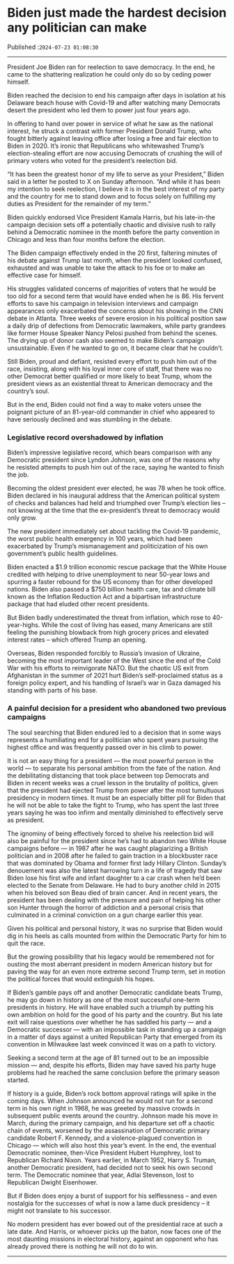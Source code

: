 # Biden just made the hardest decision any politician can make

Published :`2024-07-23 01:08:30`

---

President Joe Biden ran for reelection to save democracy. In the end, he came to the shattering realization he could only do so by ceding power himself.

Biden reached the decision to end his campaign after days in isolation at his Delaware beach house with Covid-19 and after watching many Democrats desert the president who led them to power just four years ago.

In offering to hand over power in service of what he saw as the national interest, he struck a contrast with former President Donald Trump, who fought bitterly against leaving office after losing a free and fair election to Biden in 2020. It’s ironic that Republicans who whitewashed Trump’s election-stealing effort are now accusing Democrats of crushing the will of primary voters who voted for the president’s reelection bid.

“It has been the greatest honor of my life to serve as your President,” Biden said in a letter he posted to X on Sunday afternoon. “And while it has been my intention to seek reelection, I believe it is in the best interest of my party and the country for me to stand down and to focus solely on fulfilling my duties as President for the remainder of my term.”

Biden quickly endorsed Vice President Kamala Harris, but his late-in-the campaign decision sets off a potentially chaotic and divisive rush to rally behind a Democratic nominee in the month before the party convention in Chicago and less than four months before the election.

The Biden campaign effectively ended in the 20 first, faltering minutes of his debate against Trump last month, when the president looked confused, exhausted and was unable to take the attack to his foe or to make an effective case for himself.

His struggles validated concerns of majorities of voters that he would be too old for a second term that would have ended when he is 86. His fervent efforts to save his campaign in television interviews and campaign appearances only exacerbated the concerns about his showing in the CNN debate in Atlanta. Three weeks of severe erosion in his political position saw a daily drip of defections from Democratic lawmakers, while party grandees like former House Speaker Nancy Pelosi pushed from behind the scenes. The drying up of donor cash also seemed to make Biden’s campaign unsustainable. Even if he wanted to go on, it became clear that he couldn’t.

Still Biden, proud and defiant, resisted every effort to push him out of the race, insisting, along with his loyal inner core of staff, that there was no other Democrat better qualified or more likely to beat Trump, whom the president views as an existential threat to American democracy and the country’s soul.

But in the end, Biden could not find a way to make voters unsee the poignant picture of an 81-year-old commander in chief who appeared to have seriously declined and was stumbling in the debate.

### Legislative record overshadowed by inflation

Biden’s impressive legislative record, which bears comparison with any Democratic president since Lyndon Johnson, was one of the reasons why he resisted attempts to push him out of the race, saying he wanted to finish the job.

Becoming the oldest president ever elected, he was 78 when he took office. Biden declared in his inaugural address that the American political system of checks and balances had held and triumphed over Trump’s election lies – not knowing at the time that the ex-president’s threat to democracy would only grow.

The new president immediately set about tackling the Covid-19 pandemic, the worst public health emergency in 100 years, which had been exacerbated by Trump’s mismanagement and politicization of his own government’s public health guidelines.

Biden enacted a $1.9 trillion economic rescue package that the White House credited with helping to drive unemployment to near 50-year lows and spurring a faster rebound for the US economy than for other developed nations. Biden also passed a $750 billion health care, tax and climate bill known as the Inflation Reduction Act and a bipartisan infrastructure package that had eluded other recent presidents.

But Biden badly underestimated the threat from inflation, which rose to 40-year-highs. While the cost of living has eased, many Americans are still feeling the punishing blowback from high grocery prices and elevated interest rates – which offered Trump an opening.

Overseas, Biden responded forcibly to Russia’s invasion of Ukraine, becoming the most important leader of the West since the end of the Cold War with his efforts to reinvigorate NATO. But the chaotic US exit from Afghanistan in the summer of 2021 hurt Biden’s self-proclaimed status as a foreign policy expert, and his handling of Israel’s war in Gaza damaged his standing with parts of his base.

### A painful decision for a president who abandoned two previous campaigns

The soul searching that Biden endured led to a decision that in some ways represents a humiliating end for a politician who spent years pursuing the highest office and was frequently passed over in his climb to power.

It is not an easy thing for a president — the most powerful person in the world — to separate his personal ambition from the fate of the nation. And the debilitating distancing that took place between top Democrats and Biden in recent weeks was a cruel lesson in the brutality of politics, given that the president had ejected Trump from power after the most tumultuous presidency in modern times. It must be an especially bitter pill for Biden that he will not be able to take the fight to Trump, who has spent the last three years saying he was too infirm and mentally diminished to effectively serve as president.

The ignominy of being effectively forced to shelve his reelection bid will also be painful for the president since he’s had to abandon two White House campaigns before — in 1987 after he was caught plagiarizing a British politician and in 2008 after he failed to gain traction in a blockbuster race that was dominated by Obama and former first lady Hillary Clinton. Sunday’s denouement was also the latest harrowing turn in a life of tragedy that saw Biden lose his first wife and infant daughter to a car crash when he’d been elected to the Senate from Delaware. He had to bury another child in 2015 when his beloved son Beau died of brain cancer. And in recent years, the president has been dealing with the pressure and pain of helping his other son Hunter through the horror of addiction and a personal crisis that culminated in a criminal conviction on a gun charge earlier this year.

Given his political and personal history, it was no surprise that Biden would dig in his heels as calls mounted from within the Democratic Party for him to quit the race.

But the growing possibility that his legacy would be remembered not for ousting the most aberrant president in modern American history but for paving the way for an even more extreme second Trump term, set in motion the political forces that would extinguish his hopes.

If Biden’s gamble pays off and another Democratic candidate beats Trump, he may go down in history as one of the most successful one-term presidents in history. He will have enabled such a triumph by putting his own ambition on hold for the good of his party and the country. But his late exit will raise questions over whether he has saddled his party — and a Democratic successor — with an impossible task in standing up a campaign in a matter of days against a united Republican Party that emerged from its convention in Milwaukee last week convinced it was on a path to victory.

Seeking a second term at the age of 81 turned out to be an impossible mission — and, despite his efforts, Biden may have saved his party huge problems had he reached the same conclusion before the primary season started.

If history is a guide, Biden’s rock bottom approval ratings will spike in the coming days. When Johnson announced he would not run for a second term in his own right in 1968, he was greeted by massive crowds in subsequent public events around the country. Johnson made his move in March, during the primary campaign, and his departure set off a chaotic chain of events, worsened by the assassination of Democratic primary candidate Robert F. Kennedy, and a violence-plagued convention in Chicago — which will also host this year’s event. In the end, the eventual Democratic nominee, then-Vice Pre﻿sident Hubert Humphrey, lost to Republican Richard Nixon. Years earlier, in March 1952, Harry S. Truman, another Democratic president, had decided not to seek his own second term. The Democratic nominee that year, Adlai Stevenson, lost to Republican Dwight Eisenhower.

But if Biden does enjoy a burst of support for his selflessness – and even nostalgia for the successes of what is now a lame duck presidency – it might not translate to his successor.

No modern president has ever bowed out of the presidential race at such a late date. And Harris, or whoever picks up the baton, now faces one of the most daunting missions in electoral history, against an opponent who has already proved there is nothing he will not do to win.

---

